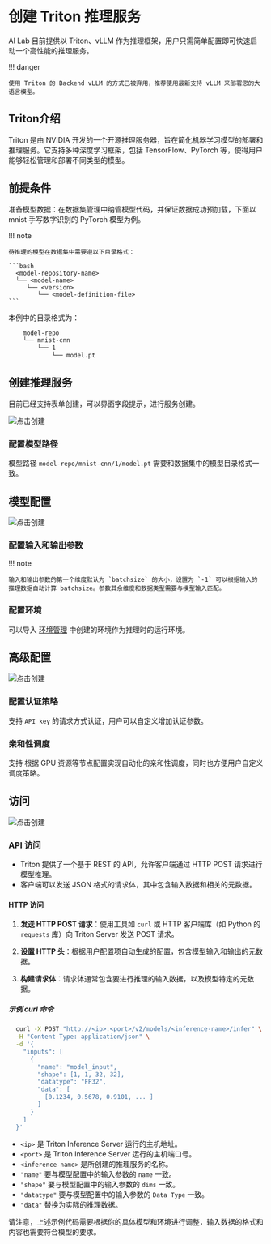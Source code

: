 # 创建 Triton 推理服务

AI Lab 目前提供以 Triton、vLLM 作为推理框架，用户只需简单配置即可快速启动一个高性能的推理服务。

!!! danger

    使用 Triton 的 Backend vLLM 的方式已被弃用，推荐使用最新支持 vLLM 来部署您的大语言模型。

## Triton介绍

Triton 是由 NVIDIA 开发的一个开源推理服务器，旨在简化机器学习模型的部署和推理服务。它支持多种深度学习框架，包括 TensorFlow、PyTorch 等，使得用户能够轻松管理和部署不同类型的模型。

## 前提条件

准备模型数据：在数据集管理中纳管模型代码，并保证数据成功预加载，下面以 mnist 手写数字识别的 PyTorch 模型为例。

!!! note

    待推理的模型在数据集中需要遵以下目录格式：

    ```bash
      <model-repository-name>
      └── <model-name>
         └── <version>
            └── <model-definition-file>
    ```

本例中的目录格式为：

```bash
    model-repo
    └── mnist-cnn
        └── 1
            └── model.pt
```

## 创建推理服务

目前已经支持表单创建，可以界面字段提示，进行服务创建。

![点击创建](../../images/triton-infer-0.png)

### 配置模型路径

模型路径 `model-repo/mnist-cnn/1/model.pt` 需要和数据集中的模型目录格式一致。

## 模型配置

![点击创建](../../images/triton-infer-1.png)

### 配置输入和输出参数

!!! note

    输入和输出参数的第一个维度默认为 `batchsize` 的大小，设置为 `-1` 可以根据输入的推理数据自动计算 batchsize。参数其余维度和数据类型需要与模型输入匹配。

### 配置环境

可以导入 [环境管理](../dataset/environments.md) 中创建的环境作为推理时的运行环境。

## 高级配置

![点击创建](../../images/triton-infer-2.png)

### 配置认证策略

支持 `API key` 的请求方式认证，用户可以自定义增加认证参数。

### 亲和性调度

支持 根据 GPU 资源等节点配置实现自动化的亲和性调度，同时也方便用户自定义调度策略。

## 访问

![点击创建](../../images/triton-infer-3.png)

<!-- 模型推理服务默认提供了多种访问方式，以便客户端可以通过不同的协议与推理服务进行交互。您可以通过以下方式访问服务：

1. **HTTP/REST API**

   - Triton 提供了一个基于 REST 的 API，允许客户端通过 HTTP POST 请求进行模型推理。
   - 客户端可以发送 JSON 格式的请求体，其中包含输入数据和相关的元数据。

2. **gRPC API**

   - Triton 还提供了 gRPC 接口，它是一种高性能、开源、通用的 RPC 框架。
   - gRPC 支持流式处理，可以更有效地处理大量数据。

3. **C++ 和 Python 客户端库**

   - Triton 为 C++ 和 Python 提供了客户端库，使得在这些语言中编写客户端代码更加方便。
   - 客户端库封装了 HTTP/REST 和 gRPC 的细节，提供了简单的函数调用来执行推理。

每种访问方式都有其特定的用例和优势。例如，HTTP/REST API 通常用于简单和跨语言的场景，而 gRPC 则适用于需要高性能和低延迟的应用。C++ 和 Python 客户端库提供了更丰富的功能和更好的性能，适合在这些语言环境中进行深度集成。 -->

### API 访问

- Triton 提供了一个基于 REST 的 API，允许客户端通过 HTTP POST 请求进行模型推理。
- 客户端可以发送 JSON 格式的请求体，其中包含输入数据和相关的元数据。

#### HTTP 访问

1. **发送 HTTP POST 请求**：使用工具如 `curl` 或 HTTP 客户端库（如 Python 的 `requests` 库）向 Triton Server 发送 POST 请求。

2. **设置 HTTP 头**：根据用户配置项自动生成的配置，包含模型输入和输出的元数据。

3. **构建请求体**：请求体通常包含要进行推理的输入数据，以及模型特定的元数据。

##### 示例 curl 命令

```bash
  curl -X POST "http://<ip>:<port>/v2/models/<inference-name>/infer" \
  -H "Content-Type: application/json" \
  -d '{
    "inputs": [
      {
        "name": "model_input",            
        "shape": [1, 1, 32, 32],          
        "datatype": "FP32",               
        "data": [
          [0.1234, 0.5678, 0.9101, ... ]  
        ]
      }
    ]
  }'
```

- `<ip>` 是 Triton Inference Server 运行的主机地址。
- `<port>` 是 Triton Inference Server 运行的主机端口号。
- `<inference-name>` 是所创建的推理服务的名称。
- `"name"` 要与模型配置中的输入参数的 `name` 一致。
- `"shape"` 要与模型配置中的输入参数的 `dims` 一致。
- `"datatype"` 要与模型配置中的输入参数的 `Data Type` 一致。
- `"data"` 替换为实际的推理数据。

<!-- #### gRPC 访问

1. **生成客户端代码** ：使用 Triton 提供的模型定义文件（通常是 `.pbtxt` 文件），生成 gRPC 客户端代码。

2. **创建 gRPC 客户端实例** ：使用生成的代码创建 gRPC 客户端。

3. **发送 gRPC 请求** ：构造 gRPC 请求，包含模型输入数据。

4. **接收响应** ：等待服务器处理并接收响应。

##### 示例 gRPC 访问代码

```python
from triton_client.grpc import *
from triton_client.utils import *

# 初始化 gRPC 客户端
try:
    triton_client = InferenceServerClient('localhost:8001')
except Exception as e:
    logging.error("failed to create gRPC client: " + str(e))

# 构造输入数据
model_name = 'chatglm2-6b'
input_data = ...  # 你的模型输入数据

# 创建输入和输出
inputs = [InferenceServerClient.Input('input_names', input_data.shape, "TYPE")]
outputs = [InferenceServerClient.Output('output_names')]

# 发送推理请求
results = triton_client.infer(model_name, inputs, outputs)

# 获取推理结果
output_data = results.as_numpy('output_names')
```

- `localhost:8001` 是 Triton 默认的 gRPC 端口，如果配置不同，请相应更改。
- `input_data` 是你的模型输入数据，需要根据模型要求进行预处理。
- `TYPE` 是模型输入的数据类型，如 `FP32`、`INT32` 等。 -->

请注意，上述示例代码需要根据你的具体模型和环境进行调整，输入数据的格式和内容也需要符合模型的要求。

<!-- ### Web UI 访问（敬请期待）

> Web UI 访问正在开发中，敬请期待。-->
